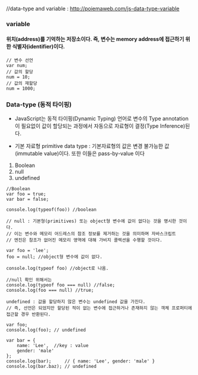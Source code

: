 //data-type and variable : http://poiemaweb.com/js-data-type-variable

### variable
  #### 위치(address)를 기억하는 저장소이다. 즉, 변수는 memory address에 접근하기 위한 식별자(identifier)이다.
  
  ```
  // 변수 선언
  var num;
  // 값의 할당
  num = 10;
  // 값의 재할당
  num = 1000;
  ```
### Data-type (동적 타이핑)
  - JavaScript는 동적 타이핑(Dynamic Typing) 언어로 변수의 Type annotation이 필요없이 값이 할당되는
  과정에서 자동으로 자료형이 결정(Type Inference)된다.
  
  - 기본 자료형 primitive data type : 기본자료형의 값은 변경 불가능한 값(immutable value)이다. 또한 이들은 pass-by-value 이다

  1. Boolean
  1. null
  1. undefined

  ```
  //Boolean
  var foo = true;
  var bar = false;
  
  console.log(typeof(foo)) //boolean
  ```

  ```
  // null : 기본형(primitives) 또는 object형 변수에 값이 없다는 것을 명시한 것이다.
  // 이는 변수와 메모리 어드레스의 참조 정보를 제거하는 것을 의미하며 자바스크립트
  // 엔진은 참조가 없어진 메모리 영역에 대해 가비지 콜렉션을 수행할 것이다.

  var foo = 'lee';
  foo = null; //object형 변수에 값이 없다. 
  
  console.log(typeof foo) //object로 나옴. 

  //null 확인 위해서는
  console.log(typeof foo === null) //false;
  console.log(foo === null) //true;
  ```

  ```
  undefined : 값을 할당하지 않은 변수는 undefined 값을 가진다.
  // 즉, 선언은 되었지만 할당된 적이 없는 변수에 접근하거나 존재하지 않는 객체 프로퍼티에 접근할 경우 반환된다.

  var foo;
  console.log(foo); // undefined

  var bar = {
      name: 'Lee',  //key : value
      gender: 'male'
  };
  console.log(bar);     // { name: 'Lee', gender: 'male' }
  console.log(bar.baz); // undefined
  ```
